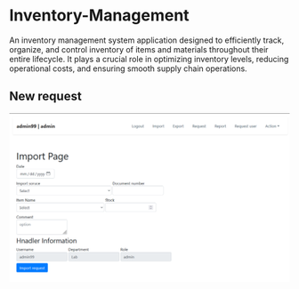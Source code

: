 # Inventory-Management
An inventory management system application designed to efficiently track, organize, and control inventory of items and materials throughout their entire lifecycle. It plays a crucial role in optimizing inventory levels, reducing operational costs, and ensuring smooth supply chain operations.


## New request 
![Screenshot](import.png)
